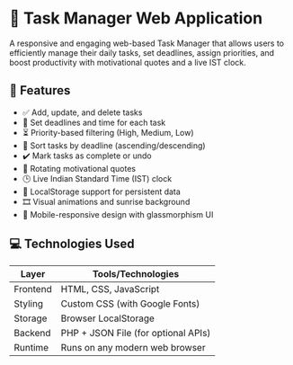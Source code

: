 # 📝 Task Manager Web Application

A responsive and engaging web-based Task Manager that allows users to efficiently manage their daily tasks, set deadlines, assign priorities, and boost productivity with motivational quotes and a live IST clock.

## 🚀 Features

- ✅ Add, update, and delete tasks
- 📅 Set deadlines and time for each task
- ⏳ Priority-based filtering (High, Medium, Low)
- 🔁 Sort tasks by deadline (ascending/descending)
- ✔️ Mark tasks as complete or undo
- 🧠 Rotating motivational quotes
- 🕒 Live Indian Standard Time (IST) clock
- 💾 LocalStorage support for persistent data
- 🎞 Visual animations and sunrise background
- 📱 Mobile-responsive design with glassmorphism UI

## 💻 Technologies Used

| Layer      | Tools/Technologies              |
|------------|---------------------------------|
| Frontend   | HTML, CSS, JavaScript           |
| Styling    | Custom CSS (with Google Fonts)  |
| Storage    | Browser LocalStorage            |
| Backend    | PHP + JSON File (for optional APIs) |
| Runtime    | Runs on any modern web browser  |


